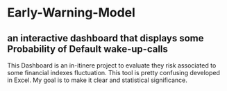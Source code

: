 # Early-Warning-Model
an interactive dashboard that displays some Probability of Default wake-up-calls
------
This Dashboard is an in-itinere project to evaluate they risk associated to some financial indexes fluctuation.
This tool is pretty confusing developed in Excel. My goal is to make it clear and statistical significance.